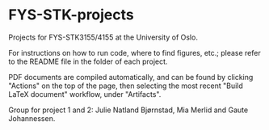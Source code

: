 # FYS-STK-projects
Projects for FYS-STK3155/4155 at the University of Oslo.

For instructions on how to run code, where to find figures, etc.; please refer to the README file in the folder of each project.

PDF documents are compiled automatically, and can be found by clicking "Actions" on the top of the page, then selecting the most recent "Build LaTeX document" workflow, under "Artifacts".

Group for project 1 and 2: Julie Natland Bjørnstad, Mia Merlid and Gaute Johannessen.
